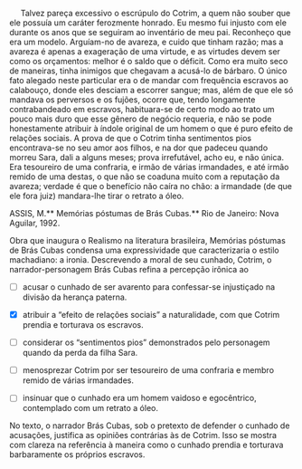 

     Talvez pareça excessivo o escrúpulo do Cotrim, a quem não souber que ele possuía um caráter ferozmente honrado. Eu mesmo fui injusto com ele durante os anos que se seguiram ao inventário de meu pai. Reconheço que era um modelo. Arguíam-no de avareza, e cuido que tinham razão; mas a avareza é apenas a exageração de uma virtude, e as virtudes devem ser como os orçamentos: melhor é o saldo que o déficit. Como era muito seco de maneiras, tinha inimigos que chegavam a acusá-lo de bárbaro. O único fato alegado neste particular era o de mandar com frequência escravos ao calabouço, donde eles desciam a escorrer sangue; mas, além de que ele só mandava os perversos e os fujões, ocorre que, tendo longamente contrabandeado em escravos, habituara-se de certo modo ao trato um pouco mais duro que esse gênero de negócio requeria, e não se pode honestamente atribuir à índole original de um homem o que é puro efeito de relações sociais. A prova de que o Cotrim tinha sentimentos pios encontrava-se no seu amor aos filhos, e na dor que padeceu quando morreu Sara, dali a alguns meses; prova irrefutável, acho eu, e não única. Era tesoureiro de uma confraria, e irmão de várias irmandades, e até irmão remido de uma destas, o que não se coaduna muito com a reputação da avareza; verdade é que o benefício não caíra no chão: a irmandade (de que ele fora juiz) mandara-lhe tirar o retrato a óleo.

ASSIS, M.** Memórias póstumas de Brás Cubas.** Rio de Janeiro: Nova Aguilar, 1992.

Obra que inaugura o Realismo na literatura brasileira, Memórias póstumas de Brás Cubas condensa uma expressividade que caracterizaria o estilo machadiano: a ironia. Descrevendo a moral de seu cunhado, Cotrim, o narrador-personagem Brás Cubas refina a percepção irônica ao



- [ ] acusar o cunhado de ser avarento para confessar-se injustiçado na divisão da herança paterna.
- [x] atribuir a “efeito de relações sociais” a naturalidade, com que Cotrim prendia e torturava os escravos.
- [ ] considerar os “sentimentos pios” demonstrados pelo personagem quando da perda da filha Sara.
- [ ] menosprezar Cotrim por ser tesoureiro de uma confraria e membro remido de várias irmandades.
- [ ] insinuar que o cunhado era um homem vaidoso e egocêntrico, contemplado com um retrato a óleo.


No texto, o narrador Brás Cubas, sob o pretexto de defender o cunhado de acusações, justifica as opiniões contrárias às de Cotrim. Isso se mostra com clareza na referência à maneira como o cunhado prendia e torturava barbaramente os próprios escravos.

        